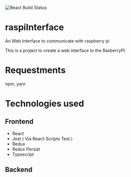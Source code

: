 ![React Build Status](https://github.com/yarwinliu/raspiInterface/workflows/ReactCI/badge.svg)

# raspiInterface

An Web Interface to communicate with raspberry pi


This is a project to create a web interface to the RasberryPI.


# Requestments
npm, yarn

# Technologies used
## Frontend
* React
* Jest ( Via React-Scripts Test )
* Redux
* Redux Persist
* Typescript

## Backend

